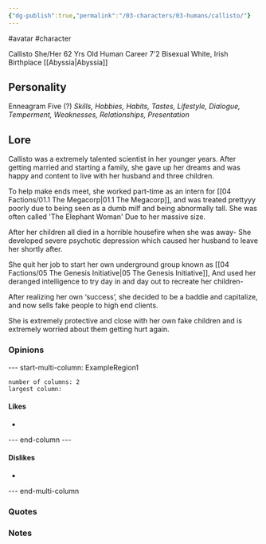 ```yaml
---
{"dg-publish":true,"permalink":"/03-characters/03-humans/callisto/"}
---
```


#avatar #character

Callisto 
She/Her
62 Yrs Old
Human
Career
7'2
Bisexual
White, Irish
Birthplace [[Abyssia\|Abyssia]]

## Personality
Enneagram Five (?)
*Skills, Hobbies, Habits, Tastes, Lifestyle, Dialogue, Temperment, Weaknesses, Relationships, Presentation*

## Lore

Callisto was a extremely talented scientist in her younger years. After getting married and starting a family, she gave up her dreams and was  happy and content to live with her husband and three children.

To help make ends meet, she worked part-time as an intern for [[04 Factions/01.1 The Megacorp\|01.1 The Megacorp]], and was treated prettyyy poorly due to being seen as a dumb milf and being abnormally tall. She was often called 'The Elephant Woman' Due to her massive size.

After her children all died in a horrible housefire when she was away- She developed severe psychotic depression which caused her husband to leave her shortly after.

She quit her job to start her own underground group known as [[04 Factions/05 The Genesis Initiative\|05 The Genesis Initiative]], And used her deranged intelligence to try day in and day out to recreate her children- 

After realizing her own ‘success’, she decided to be a baddie and capitalize, and now sells fake people to high end clients.

She is extremely protective and close with her own fake children and is extremely worried about them getting hurt again.

### Opinions
--- start-multi-column: ExampleRegion1  
```column-settings  
number of columns: 2  
largest column:   
```

#### Likes
- 

--- end-column ---

#### Dislikes
- 

--- end-multi-column
### Quotes


### Notes
